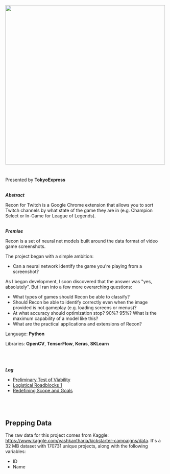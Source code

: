 <img width=500px src="https://i.imgur.com/50XEGn7.png"></img>
#

Presented by <strong>TokyoExpress</strong><br /><br />

***Abstract***

Recon for Twitch is a Google Chrome extension that allows you to sort Twitch channels by what state of the game they are in (e.g. Champion Select or In-Game for League of Legends).<br /><br />



***Premise***

Recon is a set of neural net models built around the data format of video game screenshots.

The project began with a simple ambition:
<ul>
   <li>Can a neural network identify the game you're playing from a screenshot?</li>
</ul>

As I began development, I soon discovered that the answer was "yes, absolutely". But I ran into a few more overarching questions:

<ul>
   <li>What types of games should Recon be able to classify?</li>
   <li>Should Recon be able to identify correctly even when the image provided is not gameplay (e.g. loading screens or menus)?</li>
   <li>At what accuracy should optimization stop? 90%? 95%? What is the maximum capability of a model like this?</li>
   <li>What are the practical applications and extensions of Recon?</li>
</ul>

Language: **Python**

Libraries: **OpenCV**, **TensorFlow**, **Keras**, **SKLearn**<br /><br /><br /><br />

***Log***

* [Preliminary Test of Viability](#preliminary-test-of-viability)
* [Logistical Roadblocks 1](#logistical-roadblocks-1)
* [Redefining Scope and Goals](#redefining-scope-and-goals)<br /><br /><br /><br />

## Prepping Data

The raw data for this project comes from Kaggle: https://www.kaggle.com/yashkantharia/kickstarter-campaigns/data. It's a 32 MB dataset with 170731 unique projects, along with the following variables:

<ul>
  <li>ID</li>
  <li>Name</li>
